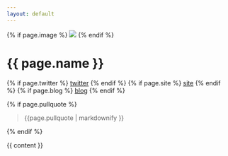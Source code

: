```yaml
---
layout: default
---
```

{% if page.image %}
<img class="instructor-image" src="{{ page.image }}">
{% endif %}

<div>
<h1>{{ page.name }}</h1>
{% if page.twitter %}
<a href="{{ page.twitter}}">twitter</a>
{% endif %}
{% if page.site %}
<a href="{{ page.site}}">site</a>
{% endif %}
{% if page.blog %}
<a href="{{ page.blog}}">blog</a>
{% endif %}
</div>

{% if page.pullquote %}
<blockquote>{{page.pullquote | markdownify }}</blockquote>
{% endif %}

{{ content }}